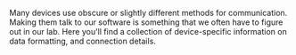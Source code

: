 Many devices use obscure or slightly different methods for communication. Making them talk to our software is something that we often have to figure out in our lab. Here you'll find a collection of device-specific information on data formatting, and connection details.